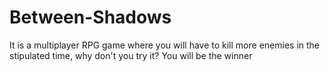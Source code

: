# Between-Shadows
 It is a multiplayer RPG game where you will have to kill more enemies in the stipulated time, why don't you try it? You will be the winner
